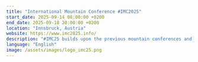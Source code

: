 ```yaml
---
title: "International Mountain Conference #IMC2025"
start_date: 2025-09-14 08:00:00 +0200
end_date: 2025-09-18 20:00:00 +0200
location: "Innsbruck, Austria"
website: https://www.imc2025.info/
description: "#IMC25 builds upon the previous mountain conferences and aims to continue this scientific conference series exclusively targeted towards mountain-research."
language: "English"
image: /assets/images/logo_imc25.png
---
```

